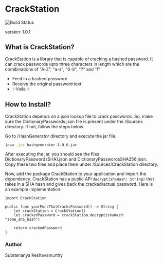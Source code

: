 # CrackStation
![Build Status](https://github.com/subramanya1702/CrackStation/actions/workflows/swift.yml/badge.svg)

version: 1.0.1

## What is CrackStation?

CrackStation is a library that is capable of cracking a hashed password. It can crack passwords upto three characters in length which are the comibinations of "A-Z", "a-z", "0-9", "?" and "!"
- Feed in a hashed password
- Receive the original password text
- ✨Voila ✨

## How to Install?

CrackStation depends on a json lookup file to crack passwords. So, make sure the DictionaryPasswords.json file is present under the /Sources directory. If not, follow the steps below.

Go to /HashGenerator directory and execute the jar file.

```sh
java -jar hashgenerator-1.0.0.jar
```

After executing the jar, you should see the files DictionaryPasswordsSHA1.json and DictionaryPasswordsSHA256.json. Copy these two files and place them under /Sources/CrackStation directory.

Now, add the package CrackStation to your application and import the dependency. CrackStation has a public API `decrypt(shaHash: String)` that takes in a SHA hash and gives back the cracked/actual password.
Here is an example implementation
```
import CrackStation

public func yourFuncThatCracksPassword() -> String {
    let crackStation = CrackStation()
    let crackedPassword = crackStation.decrypt(shaHash: "some_sha_hash")
    
    return crackedPassword
}
```

### Author
Subramanya Keshavamurthy
